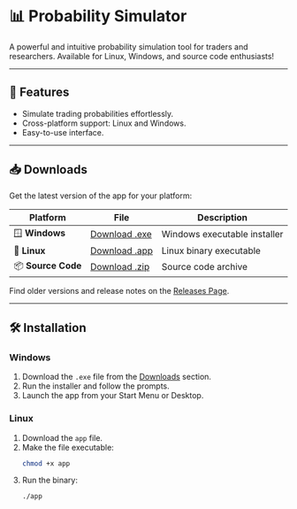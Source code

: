 # 📊 Probability Simulator

A powerful and intuitive probability simulation tool for traders and researchers. Available for Linux, Windows, and source code enthusiasts!

---

## 🚀 Features
- Simulate trading probabilities effortlessly.
- Cross-platform support: Linux and Windows.
- Easy-to-use interface.

---

## 📥 Downloads

Get the latest version of the app for your platform:

| Platform  | File | Description |
|-----------|------|-------------|
| 🪟 **Windows** | [Download .exe](https://github.com/YourUser/YourRepo/releases/latest/download/my_app.exe) | Windows executable installer |
| 🐧 **Linux** | [Download .app](https://github.com/YourUser/YourRepo/releases/latest/download/app) | Linux binary executable |
| 📦 **Source Code** | [Download .zip](https://github.com/YourUser/YourRepo/releases/latest/download/YourRepo-v1.0.0.zip) | Source code archive |

Find older versions and release notes on the [Releases Page](https://github.com/YourUser/YourRepo/releases).

---

## 🛠️ Installation

### Windows
1. Download the `.exe` file from the [Downloads](#downloads) section.
2. Run the installer and follow the prompts.
3. Launch the app from your Start Menu or Desktop.

### Linux
1. Download the `app` file.
2. Make the file executable:
   ```bash
   chmod +x app

3. Run the binary:
   ``` bash  
   ./app
